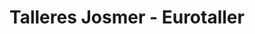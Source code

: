 ---
title: "Talleres Josmer - Eurotaller"
url: /picanya/talleres-josmer-eurotaller/
shop: Autowerkstatt
---